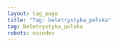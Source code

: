 ```yaml
---
layout: tag_page
title: "Tag: beletrystyka_polska"
tag: beletrystyka_polska
robots: noindex
---
```

